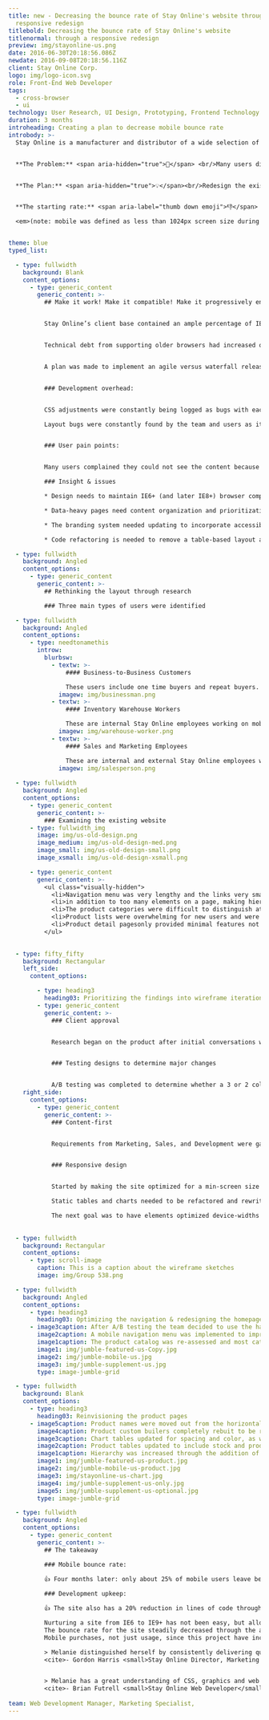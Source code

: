 ```yaml
---
title: new - Decreasing the bounce rate of Stay Online's website through a
  responsive redesign
titlebold: Decreasing the bounce rate of Stay Online's website
titlenormal: through a responsive redesign
preview: img/stayonline-us.png
date: 2016-06-30T20:18:56.086Z
newdate: 2016-09-08T20:18:56.116Z
client: Stay Online Corp.
logo: img/logo-icon.svg
role: Front-End Web Developer
tags:
  - cross-browser
  - ui
technology: User Research, UI Design, Prototyping, Frontend Technology
duration: 3 months
introheading: Creating a plan to decrease mobile bounce rate
introbody: >-
  Stay Online is a manufacturer and distributor of a wide selection of power cords and cables for the data center, power infrastructure and industrial markets. Stay Online's e-commerce website, launched in 1997, had not changed to be compliant with best practices introduced with HTML5. Mobile users were not considered. This contributed to a large number of mobile device users leaving the site upon load or before completing a purchase. 


  **The Problem:** <span aria-hidden="true">🤔</span> <br/>Many users did not make or complete purchases. These users included a very high percentage of users from mobile devices. 


  **The Plan:** <span aria-hidden="true">💡</span><br/>Redesign the existing website, focusing on responsive design and maintainable code. There was a potential to capture mobile users by making the web experience accessible. Responsive design was not an easy sell to management. Data-driven design through analytics would be used to get the pitch approved.


  **The starting rate:** <span aria-label="thumb down emoji">👎</span> about 85% of mobile users leave <br/> **The goal:** <span aria-label="okay hand emoji">👌</span> fewer than 50% of mobile users leave

  <em>(note: mobile was defined as less than 1024px screen size during the design sprint)</em>


theme: blue
typed_list:

  - type: fullwidth
    background: Blank
    content_options:
      - type: generic_content
        generic_content: >-
          ## Make it work! Make it compatible! Make it progressively enhanced!


          Stay Online’s client base contained an ample percentage of IE6 users (even back in 2012 when use within the U.S. was below 1%). The codebase included a table-based layout structure and polyfills, all of which would need to be re-evaluated. The site would need to be cross-browser-compatible. 


          Technical debt from supporting older browsers had increased over time. In early conversations, many voices were worried about any change. The Sales team did not want any ordering downtime with the transition to the new site. Marketing did not want a drastic overnight aesthetic change, fearing change would confuse customers and disrupt brand trust. The Web team wanted an easier-to-maintain code base.


          A plan was made to implement an agile versus waterfall release for design and code changes which would satisfy Sales and Marketing. A plan to reduce the number of HTML and CSS files through reusable code was made to satisfy the needs of the Web team.


          ### Development overhead:


          CSS adjustments were constantly being logged as bugs with each new page creation. Templates were not implemented and pages were hand-coded.

          Layout bugs were constantly found by the team and users as it was easy to mistype or forget a closing table tag. This resulted in the development focusing on tackling the growing backlog as a symptom versus tackling the cause.


          ### User pain points:


          Many users complained they could not see the content because it was either hidden, off-screen, or required scrolling horizontally on mid-size and small mobile devices. Users complained they were having difficulty tabbing through web content formatted with tables. Keyboard focus needed to be implemented more consistently or hidden. This was directly causing rampant accessibility issues.

          ### Insight & issues

          * Design needs to maintain IE6+ (and later IE8+) browser compatibility

          * Data-heavy pages need content organization and prioritization to provide an ideal mobile experience

          * The branding system needed updating to incorporate accessible colors for web and print

          * Code refactoring is needed to remove a table-based layout and poorly formed HTML

  - type: fullwidth
    background: Angled
    content_options:
      - type: generic_content
        generic_content: >-
          ## Rethinking the layout through research

          ### Three main types of users were identified

  - type: fullwidth
    background: Angled
    content_options:
      - type: needtonamethis
        introw:
          blurbsw:
            - textw: >-
                #### Business-to-Business Customers

                These users include one time buyers and repeat buyers. They use multiple devices and browsers, buy in bulk and enjoy the ability to customize a product or order. Older browser support is very important to the existing user base.
              imagew: img/businessman.png
            - textw: >-
                #### Inventory Warehouse Workers

                These are internal Stay Online employees working on mobile devices. They use authenticated portions of the website to check stock and product location. They need the website to not limit functionality for small devices.
              imagew: img/warehouse-worker.png
            - textw: >-
                #### Sales and Marketing Employees

                These are internal and external Stay Online employees working on multiple devices, including tablets when at trade shows. They need the website to work fast and reliably on low data connections.
              imagew: img/salesperson.png
        
  - type: fullwidth
    background: Angled
    content_options:   
      - type: generic_content
        generic_content: >-
          ### Examining the existing website
      - type: fullwidth_img
        image: img/us-old-design.png
        image_medium: img/us-old-design-med.png
        image_small: img/us-old-design-small.png
        image_xsmall: img/us-old-design-xsmall.png

      - type: generic_content
        generic_content: >-
          <ul class="visually-hidden">
            <li>Navigation menu was very lengthy and the links very small/difficult to use</li>
            <li>in addition to too many elements on a page, making hierarchy difficult, color contrast was an issue</li>
            <li>The product categories were difficult to distinguish at a glance</li>
            <li>Product lists were overwhelming for new users and were not responsive</li>
            <li>Product detail pagesonly provided minimal features not supplied by the parent list view. Additionally, pages lacked flow and hierarchy</li>
          </ul>  
     

  - type: fifty_fifty
    background: Rectangular
    left_side:
      content_options:

        - type: heading3
          heading03: Prioritizing the findings into wireframe iterations
        - type: generic_content
          generic_content: >-
            ### Client approval


            Research began on the product after initial conversations with the lead development stakeholders. Data on bounce rate was gathered from Google Analytics thanks to close work with the Marketing director. A presentation of the benefits of a redesign was given to the CEO.


            ### Testing designs to determine major changes


            A/B testing was completed to determine whether a 3 or 2 column layout resulted in a better call-to-action response. Additionally testing was conducted regarding removing teh left side navigation in favor of a full-width top menu with drop downs. Despite positive data from new users the negative data from existing users resulted in the decision to keep the side navigation.
    right_side:
      content_options:
        - type: generic_content
          generic_content: >-
            ### Content-first


            Requirements from Marketing, Sales, and Development were gathered and compared to what content is most visited by users. Key internal stakeholders were surveyed on the gathered data and asked to rank the importance of the information. Later tests requested users to place key components within a basic wire-frame to gather further data on content hierarchy and placement.


            ### Responsive design


            Started by making the site optimized for a min-screen size of 1024px which at the time was the average internal and external device-width

            Static tables and charts needed to be refactored and rewritten

            The next goal was to have elements optimized device-widths at a min of 768px. (Unfortunately, the project dissolved mid-release before full responsive implementation)  
            
            
  - type: fullwidth
    background: Rectangular
    content_options:
      - type: scroll-image
        caption: This is a caption about the wireframe sketches
        image: img/Group 538.png

  - type: fullwidth
    background: Angled
    content_options:
      - type: heading3
        heading03: Optimizing the navigation & redesigning the homepage 
      - image3caption: After A/B testing the team decided to use the hamburger menu icon with the word "menu". A carousel was also implemented on the homepage to highlight a max of two specific product offerings and one upcoming tradeshow.
        image2caption: A mobile navigation menu was implemented to improve the responsive implementation of the design.
        image1caption: The product catalog was re-assessed and most categories either combined or renamed to increase understanding.
        image1: img/jumble-featured-us-Copy.jpg
        image2: img/jumble-mobile-us.jpg
        image3: img/jumble-supplement-us.jpg
        type: image-jumble-grid

  - type: fullwidth
    background: Blank
    content_options:          
      - type: heading3
        heading03: Reinvisioning the product pages 
      - image5caption: Product names were moved out from the horizontal card and text with color-based meaning have icons to reinforce meaning. 
        image4caption: Product custom builers completely rebuit to be responsive and include the updated styling.
        image3caption: Chart tables updated for spacing and color, as well as better scanability.
        image2caption: Product tables updated to include stock and product image tooltips. 
        image1caption: Hierarchy was increased through the addition of heading elements. The styling of buttons and the table was updated for a cleaner look.
        image1: img/jumble-featured-us-product.jpg
        image2: img/jumble-mobile-us-product.jpg
        image3: img/stayonline-us-chart.jpg
        image4: img/jumble-supplement-us-only.jpg
        image5: img/jumble-supplement-us-optional.jpg
        type: image-jumble-grid

  - type: fullwidth
    background: Angled
    content_options:
      - type: generic_content
        generic_content: >-
          ## The takeaway

          ### Mobile bounce rate:

          👍 Four months later: only about 25% of mobile users leave before making a purchase, compared to 85%.
          
          ### Development upkeep:

          👍 The site also has a 20% reduction in lines of code through optimization. This resulted in decreased bugs logged to upkeep cross-browser code.

          Nurturing a site from IE6 to IE9+ has not been easy, but allowing gradual usability changes was beneficial for the company and the existing user base
          The bounce rate for the site steadily decreased through the agile implementations. Browser usage for older browsers steadily decreased without notable monetary loss. In turn, this decreased the amount of legacy code needed
          Mobile purchases, not just usage, since this project have increased dramatically

          > Melanie distinguished herself by consistently delivering quality solutions, on schedule. […] She always went the extra mile to ensure the quality of her work was at the highest level.<br>
          <cite>- Gordon Harris <small>Stay Online Director, Marketing and Communications</small></cite> 


          > Melanie has a great understanding of CSS, graphics and web design, responsive layout, and CSS compilers. Our websites are much better as a result of her work.<br>
          <cite>- Brian Futrell <small>Stay Online Web Developer</small></cite>          
        
team: Web Development Manager, Marketing Specialist,
---
```


